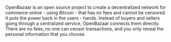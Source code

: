 OpenBazaar is an open source project to create a decentralized network for commerce online - using Bitcoin - that has no fees and cannot be censored. It puts the power back in the users -  hands. Instead of buyers and sellers going through a centralized service, OpenBazaar connects them directly. There are no fees, no one can censor transactions, and you only reveal the personal information that you choose.